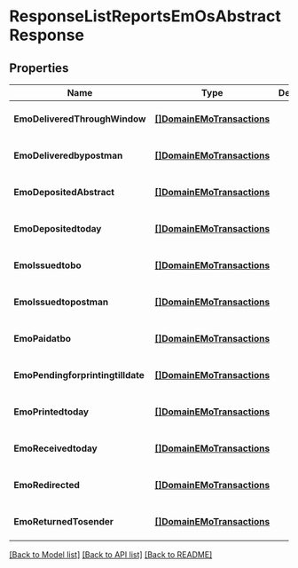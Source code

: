 # ResponseListReportsEmOsAbstractResponse

## Properties
Name | Type | Description | Notes
------------ | ------------- | ------------- | -------------
**EmoDeliveredThroughWindow** | [**[]DomainEMoTransactions**](domain.EMoTransactions.md) |  | [optional] [default to null]
**EmoDeliveredbypostman** | [**[]DomainEMoTransactions**](domain.EMoTransactions.md) |  | [optional] [default to null]
**EmoDepositedAbstract** | [**[]DomainEMoTransactions**](domain.EMoTransactions.md) |  | [optional] [default to null]
**EmoDepositedtoday** | [**[]DomainEMoTransactions**](domain.EMoTransactions.md) |  | [optional] [default to null]
**EmoIssuedtobo** | [**[]DomainEMoTransactions**](domain.EMoTransactions.md) |  | [optional] [default to null]
**EmoIssuedtopostman** | [**[]DomainEMoTransactions**](domain.EMoTransactions.md) |  | [optional] [default to null]
**EmoPaidatbo** | [**[]DomainEMoTransactions**](domain.EMoTransactions.md) |  | [optional] [default to null]
**EmoPendingforprintingtilldate** | [**[]DomainEMoTransactions**](domain.EMoTransactions.md) |  | [optional] [default to null]
**EmoPrintedtoday** | [**[]DomainEMoTransactions**](domain.EMoTransactions.md) |  | [optional] [default to null]
**EmoReceivedtoday** | [**[]DomainEMoTransactions**](domain.EMoTransactions.md) |  | [optional] [default to null]
**EmoRedirected** | [**[]DomainEMoTransactions**](domain.EMoTransactions.md) |  | [optional] [default to null]
**EmoReturnedTosender** | [**[]DomainEMoTransactions**](domain.EMoTransactions.md) |  | [optional] [default to null]

[[Back to Model list]](../README.md#documentation-for-models) [[Back to API list]](../README.md#documentation-for-api-endpoints) [[Back to README]](../README.md)


